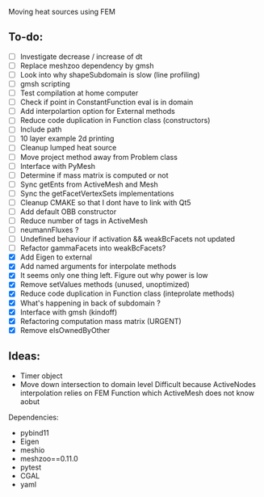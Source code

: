Moving heat sources using FEM

To-do:
------
- [ ] Investigate decrease / increase of dt
- [ ] Replace meshzoo dependency by gmsh
- [ ] Look into why shapeSubdomain is slow (line profiling)
- [ ] gmsh scripting
- [ ] Test compilation at home computer
- [ ] Check if point in ConstantFunction eval is in domain
- [ ] Add interpolartion option for External methods
- [ ] Reduce code duplication in Function class (constructors)
- [ ] Include path
- [ ] 10 layer example 2d printing
- [ ] Cleanup lumped heat source
- [ ] Move project method away from Problem class
- [ ] Interface with PyMesh
- [ ] Determine if mass matrix is computed or not
- [ ] Sync getEnts from ActiveMesh and Mesh
- [ ] Sync the getFacetVertexSets implementations
- [ ] Cleanup CMAKE so that I dont have to link with Qt5
- [ ] Add default OBB constructor
- [ ] Reduce number of tags in ActiveMesh
- [ ] neumannFluxes ?
- [ ] Undefined behaviour if activation && weakBcFacets not updated
- [ ] Refactor gammaFacets into weakBcFacets?
- [x] Add Eigen to external
- [x] Add named arguments for interpolate methods
- [x] It seems only one thing left. Figure out why power is low
- [x] Remove setValues methods (unused, unoptimized)
- [x] Reduce code duplication in Function class (inteprolate methods)
- [x] What's happening in back of subdomain ?
- [x] Interface with gmsh (kindoff)
- [x] Refactoring computation mass matrix (URGENT)
- [x] Remove elsOwnedByOther

Ideas:
------
- Timer object
- Move down intersection to domain level
Difficult because ActiveNodes interpolation relies on
FEM Function which ActiveMesh does not know aobut

Dependencies:

- pybind11
- Eigen
- meshio
- meshzoo==0.11.0
- pytest
- CGAL
- yaml
